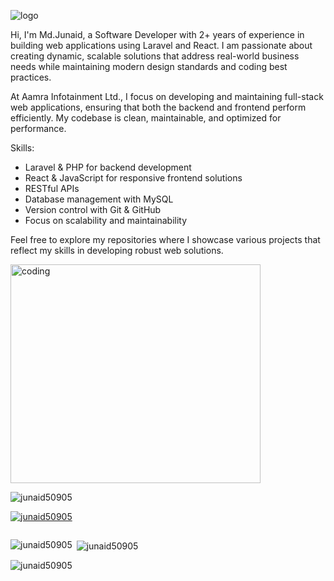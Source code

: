 ![logo](https://i.ibb.co/VjntyxQ/White-Minimalist-Profile-Linked-In-Banner-1.png?w=2000)

<p>
    Hi, I'm Md.Junaid, a Software Developer with 2+ years of experience in building web applications using Laravel and React. I am passionate about creating dynamic, scalable solutions that address real-world business needs while maintaining modern design standards and coding best practices.

At Aamra Infotainment Ltd., I focus on developing and maintaining full-stack web applications, ensuring that both the backend and frontend perform efficiently. My codebase is clean, maintainable, and optimized for performance.

Skills:

- Laravel & PHP for backend development
- React & JavaScript for responsive frontend solutions
- RESTful APIs
- Database management with MySQL
- Version control with Git & GitHub
- Focus on scalability and maintainability

Feel free to explore my repositories where I showcase various projects that reflect my skills in developing robust web solutions.
</p>
<img src="https://www.techbabble.zone/content/images/2021/07/46207-programmer-1.gif" alt="coding" width="400"
    height="350">


<p align="left"> <img
        src="https://komarev.com/ghpvc/?username=junaid50905&label=Profile%20views&color=0e75b6&style=flat"
        alt="junaid50905" /> </p>

<p align="left"> <a href="https://github.com/ryo-ma/github-profile-trophy"><img
            src="https://github-profile-trophy.vercel.app/?username=junaid50905" alt="junaid50905" /></a> </p>

<p align="left"> <a href="https://twitter.com/" target="blank"><img
            src="https://img.shields.io/twitter/follow/?logo=twitter&style=for-the-badge" alt="" /></a> </p>

<p><img align="left"
        src="https://github-readme-stats.vercel.app/api/top-langs?username=junaid50905&show_icons=true&locale=en&layout=compact"
        alt="junaid50905" /></p>

<p>&nbsp;<img align="center"
        src="https://github-readme-stats.vercel.app/api?username=junaid50905&show_icons=true&locale=en"
        alt="junaid50905" /></p>

<p><img align="center" src="https://github-readme-streak-stats.herokuapp.com/?user=junaid50905&" alt="junaid50905" />
</p>
